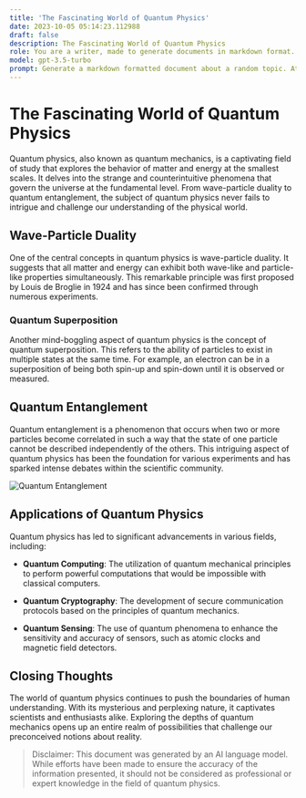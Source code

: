 ```yaml
---
title: 'The Fascinating World of Quantum Physics'
date: 2023-10-05 05:14:23.112988
draft: false
description: The Fascinating World of Quantum Physics
role: You are a writer, made to generate documents in markdown format. It is very important that all of the documents you generate are in valid markdown format.
model: gpt-3.5-turbo
prompt: Generate a markdown formatted document about a random topic. At the bottom, include a disclaimer explaining that the document was generated by you. The first line of the document should be the title. Make sure that the entire document is in proper markdown format, using a mix of various tags to make the document visually appealing.
---
```


# The Fascinating World of Quantum Physics

Quantum physics, also known as quantum mechanics, is a captivating field of study that explores the behavior of matter and energy at the smallest scales. It delves into the strange and counterintuitive phenomena that govern the universe at the fundamental level. From wave-particle duality to quantum entanglement, the subject of quantum physics never fails to intrigue and challenge our understanding of the physical world.

## Wave-Particle Duality

One of the central concepts in quantum physics is wave-particle duality. It suggests that all matter and energy can exhibit both wave-like and particle-like properties simultaneously. This remarkable principle was first proposed by Louis de Broglie in 1924 and has since been confirmed through numerous experiments.

### Quantum Superposition

Another mind-boggling aspect of quantum physics is the concept of quantum superposition. This refers to the ability of particles to exist in multiple states at the same time. For example, an electron can be in a superposition of being both spin-up and spin-down until it is observed or measured.

## Quantum Entanglement

Quantum entanglement is a phenomenon that occurs when two or more particles become correlated in such a way that the state of one particle cannot be described independently of the others. This intriguing aspect of quantum physics has been the foundation for various experiments and has sparked intense debates within the scientific community.

![Quantum Entanglement](https://example.com/quantum-entanglement.png)

## Applications of Quantum Physics

Quantum physics has led to significant advancements in various fields, including:

- **Quantum Computing**: The utilization of quantum mechanical principles to perform powerful computations that would be impossible with classical computers.

- **Quantum Cryptography**: The development of secure communication protocols based on the principles of quantum mechanics.

- **Quantum Sensing**: The use of quantum phenomena to enhance the sensitivity and accuracy of sensors, such as atomic clocks and magnetic field detectors.

## Closing Thoughts

The world of quantum physics continues to push the boundaries of human understanding. With its mysterious and perplexing nature, it captivates scientists and enthusiasts alike. Exploring the depths of quantum mechanics opens up an entire realm of possibilities that challenge our preconceived notions about reality.

> Disclaimer: This document was generated by an AI language model. While efforts have been made to ensure the accuracy of the information presented, it should not be considered as professional or expert knowledge in the field of quantum physics.